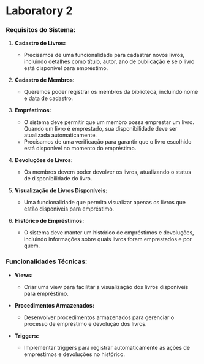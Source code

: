 # Laboratory 2 

### Requisitos do Sistema:

1. **Cadastro de Livros:**
   - Precisamos de uma funcionalidade para cadastrar novos livros, incluindo detalhes como título, autor, ano de publicação e se o livro está disponível para empréstimo.

2. **Cadastro de Membros:**
   - Queremos poder registrar os membros da biblioteca, incluindo nome e data de cadastro.

3. **Empréstimos:**
   - O sistema deve permitir que um membro possa emprestar um livro. Quando um livro é emprestado, sua disponibilidade deve ser atualizada automaticamente.
   - Precisamos de uma verificação para garantir que o livro escolhido está disponível no momento do empréstimo.

4. **Devoluções de Livros:**
   - Os membros devem poder devolver os livros, atualizando o status de disponibilidade do livro.

5. **Visualização de Livros Disponíveis:**
   - Uma funcionalidade que permita visualizar apenas os livros que estão disponíveis para empréstimo.

6. **Histórico de Empréstimos:**
   - O sistema deve manter um histórico de empréstimos e devoluções, incluindo informações sobre quais livros foram emprestados e por quem.

### Funcionalidades Técnicas:

- **Views:**
  - Criar uma view para facilitar a visualização dos livros disponíveis para empréstimo.

- **Procedimentos Armazenados:**
  - Desenvolver procedimentos armazenados para gerenciar o processo de empréstimo e devolução dos livros.
  
- **Triggers:**
  - Implementar triggers para registrar automaticamente as ações de empréstimos e devoluções no histórico.

    